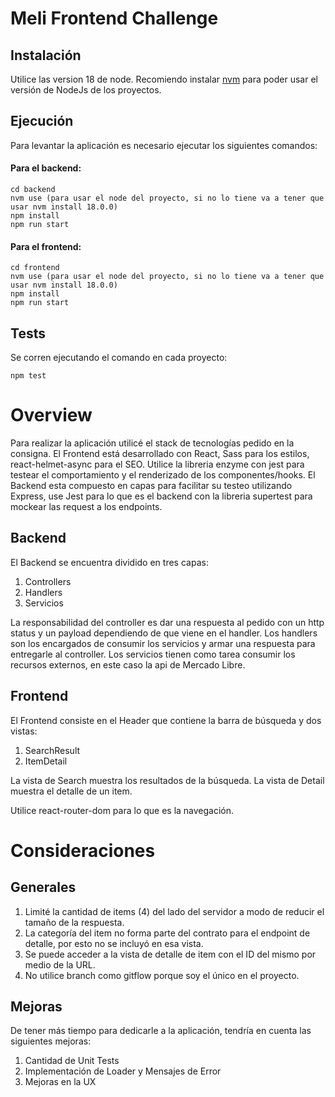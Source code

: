 # Meli Frontend Challenge

## Instalación

Utilice las version 18 de node.
Recomiendo instalar [nvm](https://www.freecodecamp.org/news/node-version-manager-nvm-install-guide/) para poder usar el versión de NodeJs de los proyectos.

## Ejecución

Para levantar la aplicación es necesario ejecutar los siguientes comandos:

#### Para el backend:

```
cd backend
nvm use (para usar el node del proyecto, si no lo tiene va a tener que usar nvm install 18.0.0)
npm install
npm run start
```

#### Para el frontend:

```
cd frontend
nvm use (para usar el node del proyecto, si no lo tiene va a tener que usar nvm install 18.0.0)
npm install
npm run start
```

## Tests

Se corren ejecutando el comando en cada proyecto:

`npm test`

# Overview

Para realizar la aplicación utilicé el stack de tecnologías pedido en la consigna.
El Frontend está desarrollado con React, Sass para los estilos, react-helmet-async para el SEO.
Utilice la libreria enzyme con jest para testear el comportamiento y el renderizado de los componentes/hooks.
El Backend esta compuesto en capas para facilitar su testeo utilizando Express, use Jest para lo que es el backend 
con la libreria supertest para mockear las request a los endpoints.


## Backend

El Backend se encuentra dividido en tres capas:

1. Controllers
2. Handlers
3. Servicios

La responsabilidad del controller es dar una respuesta al pedido con un http status y un payload
dependiendo de que viene en el handler.
Los handlers son los encargados de consumir los servicios y armar una respuesta para entregarle al controller.
Los servicios tienen como tarea consumir los recursos externos, en este caso la api de Mercado Libre.

## Frontend

El Frontend consiste en el Header que contiene la barra de búsqueda y dos vistas:

1. SearchResult
2. ItemDetail

La vista de Search muestra los resultados de la búsqueda.
La vista de Detail muestra el detalle de un item.

Utilice react-router-dom para lo que es la navegación.

# Consideraciones

## Generales

1. Limité la cantidad de items (4) del lado del servidor a modo de reducir el tamaño de la respuesta.
2. La categoría del item no forma parte del contrato para el endpoint de detalle, por esto no se incluyó en esa vista.
3. Se puede acceder a la vista de detalle de item con el ID del mismo por medio de la URL.
4. No utilice branch como gitflow porque soy el único en el proyecto.

## Mejoras

De tener más tiempo para dedicarle a la aplicación, tendría en cuenta las siguientes mejoras:

1. Cantidad de Unit Tests
2. Implementación de Loader y Mensajes de Error
3. Mejoras en la UX
